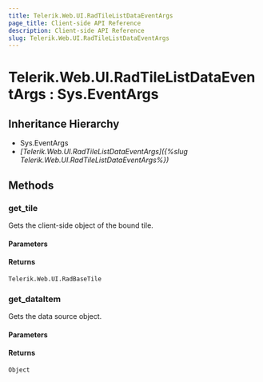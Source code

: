 ```yaml
---
title: Telerik.Web.UI.RadTileListDataEventArgs
page_title: Client-side API Reference
description: Client-side API Reference
slug: Telerik.Web.UI.RadTileListDataEventArgs
---
```


# Telerik.Web.UI.RadTileListDataEventArgs : Sys.EventArgs

## Inheritance Hierarchy

* Sys.EventArgs
* *[Telerik.Web.UI.RadTileListDataEventArgs]({%slug Telerik.Web.UI.RadTileListDataEventArgs%})*

## Methods

###  get_tile

Gets the client-side object of the bound tile. 

#### Parameters

#### Returns

`Telerik.Web.UI.RadBaseTile` 

###  get_dataItem

Gets the data source object.

#### Parameters

#### Returns

`Object` 